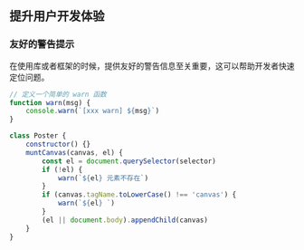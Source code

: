 ## 提升用户开发体验

### 友好的警告提示

在使用库或者框架的时候，提供友好的警告信息至关重要，这可以帮助开发者快速定位问题。

```javascript
// 定义一个简单的 warn 函数
function warn(msg) {
    console.warn(`[xxx warn] ${msg}`)
}

class Poster {
    constructor() {}
    muntCanvas(canvas, el) {
        const el = document.querySelector(selector)
        if (!el) {
            warn(`${el} 元素不存在`)
        }
        if (canvas.tagName.toLowerCase() !== 'canvas') {
            warn(`${el} `)
        }
        (el || document.body).appendChild(canvas)
    }
}
```
